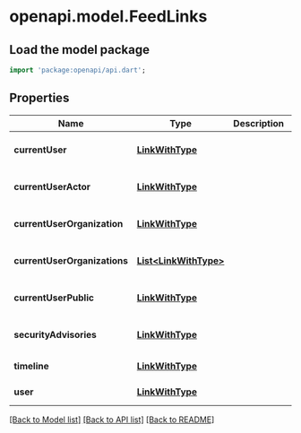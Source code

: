 # openapi.model.FeedLinks

## Load the model package
```dart
import 'package:openapi/api.dart';
```

## Properties
Name | Type | Description | Notes
------------ | ------------- | ------------- | -------------
**currentUser** | [**LinkWithType**](LinkWithType.md) |  | [optional] [default to null]
**currentUserActor** | [**LinkWithType**](LinkWithType.md) |  | [optional] [default to null]
**currentUserOrganization** | [**LinkWithType**](LinkWithType.md) |  | [optional] [default to null]
**currentUserOrganizations** | [**List&lt;LinkWithType&gt;**](LinkWithType.md) |  | [optional] [default to []]
**currentUserPublic** | [**LinkWithType**](LinkWithType.md) |  | [optional] [default to null]
**securityAdvisories** | [**LinkWithType**](LinkWithType.md) |  | [optional] [default to null]
**timeline** | [**LinkWithType**](LinkWithType.md) |  | [default to null]
**user** | [**LinkWithType**](LinkWithType.md) |  | [default to null]

[[Back to Model list]](../README.md#documentation-for-models) [[Back to API list]](../README.md#documentation-for-api-endpoints) [[Back to README]](../README.md)


